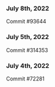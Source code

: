 ### July 8th, 2022

Commit #93644

### July 5th, 2022

Commit #314353


### July 4th, 2022

Commit #72281
